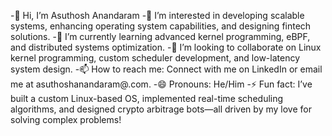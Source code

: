-👋 Hi, I’m Asuthosh Anandaram
-👀 I’m interested in developing scalable systems, enhancing operating system capabilities, and designing fintech solutions.
-🌱 I’m currently learning advanced kernel programming, eBPF, and distributed systems optimization.
-💞️ I’m looking to collaborate on Linux kernel programming, custom scheduler development, and low-latency system design.
-📫 How to reach me: Connect with me on LinkedIn or email me at asuthoshanandaram@.com.
-😄 Pronouns: He/Him
-⚡ Fun fact: I’ve built a custom Linux-based OS, implemented real-time scheduling algorithms, and designed crypto arbitrage bots—all driven by my love for solving complex problems!
<!---
asuthosh100/asuthosh100 is a ✨ special ✨ repository because its `README.md` (this file) appears on your GitHub profile.
You can click the Preview link to take a look at your changes.
--->
